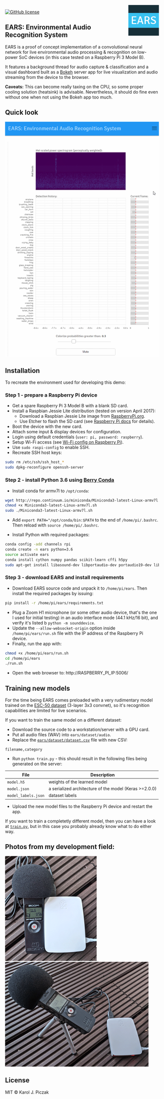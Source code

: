 <img src="assets/logo.gif" alt="EARS logo" title="Environmental Audio Recognition System" align="right" />

[![GitHub license](https://img.shields.io/badge/license-MIT-blue.svg)](LICENSE)

## EARS: Environmental Audio Recognition System

EARS is a proof of concept implementation of a convolutional neural network for live environmental audio processing & recognition on low-power SoC devices (in this case tested on a Raspberry Pi 3 Model B).

It features a background thread for audio capture & classification and a visual dashboard built as a [Bokeh](https://github.com/bokeh/bokeh/) server app for live visualization and audio streaming from the device to the browser.

**Caveats:**
This can become really taxing on the CPU, so some proper cooling solution (heatsink) is advisable. Nevertheless, it should do fine even without one when not using the Bokeh app too much.

## Quick look

![Demo of EARS: Environmental Audio Recognition System](assets/EARS-demo.gif)

## Installation

To recreate the environment used for developing this demo:

### Step 1 - prepare a Raspberry Pi device
- Get a spare Raspberry Pi 3 Model B with a blank SD card.
- Install a Raspbian Jessie Lite distribution (tested on version April 2017):
  - Download a Raspbian Jessie Lite image from [RaspberryPi.org](https://www.raspberrypi.org/downloads/raspbian/).
  - Use Etcher to flash the SD card (see [Raspberry Pi docs](https://www.raspberrypi.org/documentation/installation/installing-images/README.md) for details).
- Boot the device with the new card.
- Attach some input & display devices for configuration.
- Login using default credentials (`user: pi, password: raspberry`).
- Setup Wi-Fi access (see [Wi-Fi config on Raspberry Pi](https://www.raspberrypi.org/documentation/configuration/wireless/wireless-cli.md)).
- Use `sudo raspi-config` to enable SSH.
- Recreate SSH host keys:

```bash
sudo rm /etc/ssh/ssh_host_*
sudo dpkg-reconfigure openssh-server
```
  
### Step 2 - install Python 3.6 using [Berry Conda](https://github.com/jjhelmus/berryconda)

- Install conda for armv7l to `/opt/conda`:

```bash
wget http://repo.continuum.io/miniconda/Miniconda3-latest-Linux-armv7l.sh
chmod +x Miniconda3-latest-Linux-armv7l.sh
sudo ./Miniconda3-latest-Linux-armv7l.sh
```
 
- Add `export PATH="/opt/conda/bin:$PATH` to the end of `/home/pi/.bashrc`. Then reload with `source /home/pi/.bashrc`.

- Install Python with required packages:

```bash
conda config -add channels rpi
conda create -n ears python=3.6
source activate ears
conda install cython numpy pandas scikit-learn cffi h5py
sudo apt-get install libasound-dev libportaudio-dev portaudio19-dev libportaudio2
```

### Step 3 - download EARS and install requirements

- Download EARS source code and unpack it to `/home/pi/ears`. Then install the required packages by issuing:

```bash
pip install -r /home/pi/ears/requirements.txt
```

- Plug a Zoom H1 microphone (or some other audio device, that's the one I used for initial testing) in an audio interface mode (44.1 kHz/16 bit), and verify it's listed b `python -m sounddevice`.
- Update the `--allow-websocket-origin` option inside `/home/pi/ears/run.sh` file with the IP address of the Raspberry Pi device.
- Finally, run the app with:

```bash
chmod +x /home/pi/ears/run.sh
cd /home/pi/ears
./run.sh
```

- Open the web browser to: http://RASPBERRY_PI_IP:5006/

## Training new models

For the time being EARS comes preloaded with a very rudimentary model trained on the [ESC-50 dataset](https://github.com/karoldvl/ESC-50) (3-layer 3x3 convnet), so it's recognition capabilities are limited for live scenarios.

If you want to train the same model on a different dataset:
- Download the source code to a workstation/server with a GPU card.
- Put all audio files (WAV) into `ears/dataset/audio`.
- Replace the [`ears/dataset/dataset.csv`](ears/dataset/dataset.csv) file with new CSV:

```csv
filename,category
```

- Run `python train.py` - this should result in the following files being generated on the server:

File                | Description
------------------- | ------------------------------------------------------- 
`model.h5`          | weights of the learned model
`model.json`        | a serialized architecture of the model (Keras >=2.0.0)  
`model_labels.json` | dataset labels

- Upload the new model files to the Raspberry Pi device and restart the app.

If you want to train a completetly different model, then you can have a look at [`train.py`](ears/train.py), but in this case you probably already know what to do either way.

## Photos from my development field:

![EARS on Raspberry Pi + Zoom H1](assets/ears-deployment-photo.gif) ![EARS on Raspberry Pi + Zoom H1](assets/ears-deployment-photo-2.gif)

## License

MIT © Karol J. Piczak

